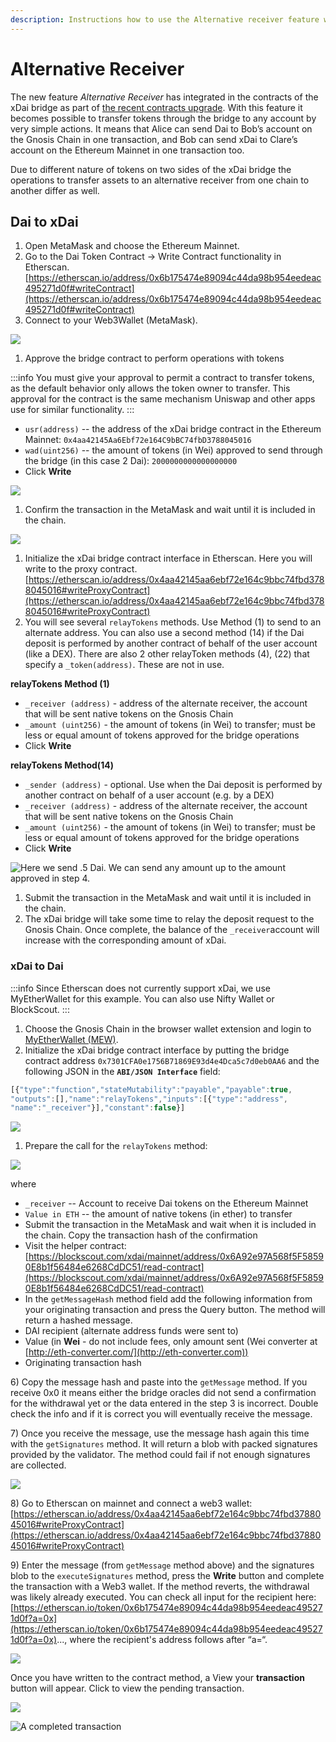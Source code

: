 ```yaml
---
description: Instructions how to use the Alternative receiver feature with the xDai bridge
---
```


# Alternative Receiver

The new feature _Alternative Receiver_ has integrated in the contracts of the xDai bridge as part of [the recent contracts upgrade](https://forum.poa.network/t/migration-of-the-xdai-tokenbridge-completed/3212). With this feature it becomes possible to transfer tokens through the bridge to any account by very simple actions. It means that Alice can send Dai to Bob’s account on the Gnosis Chain in one transaction, and Bob can send xDai to Clare’s account on the Ethereum Mainnet in one transaction too.

Due to different nature of tokens on two sides of the xDai bridge the operations to transfer assets to an alternative receiver from one chain to another differ as well.

## Dai to xDai

1. Open MetaMask and choose the Ethereum Mainnet.
2. Go to the Dai Token Contract -> Write Contract functionality in Etherscan.\
   [https://etherscan.io/address/0x6b175474e89094c44da98b954eedeac495271d0f#writeContract](https://etherscan.io/address/0x6b175474e89094c44da98b954eedeac495271d0f#writeContract)
3. Connect to your Web3Wallet (MetaMask).

![](/img/bridges/1-etherscan.png)

1. Approve the bridge contract to perform operations with tokens

:::info
You must give your approval to permit a contract to transfer tokens, as the default behavior only allows the token owner to transfer. This approval for the contract is the same mechanism Uniswap and other apps use for similar functionality.
:::

* `usr(address)` -- the address of the xDai bridge contract in the Ethereum Mainnet: `0x4aa42145Aa6Ebf72e164C9bBC74fbD3788045016`
* `wad(uint256)` -- the amount of tokens (in Wei) approved to send through the bridge (in this case 2 Dai): `2000000000000000000`
* Click **Write**

![](/img/bridges/2-etherscanwrite.png)

1. Confirm the transaction in the MetaMask and wait until it is included in the chain.

![](/img/bridges/etherscan-3.png)

1. Initialize the xDai bridge contract interface in Etherscan. Here you will write to the proxy contract. [https://etherscan.io/address/0x4aa42145aa6ebf72e164c9bbc74fbd3788045016#writeProxyContract](https://etherscan.io/address/0x4aa42145aa6ebf72e164c9bbc74fbd3788045016#writeProxyContract)
2. You will see several `relayTokens` methods. Use Method (1) to send to an alternate address. You can also use a second method (14) if the Dai deposit is performed by another contract of behalf of the user account (like a DEX). There are also 2 other relayToken methods (4), (22) that specify a `_token(address)`. These are not in use.

**relayTokens Method (1)**

* `_receiver (address)` - address of the alternate receiver, the account that will be sent native tokens on the Gnosis Chain
* `_amount (uint256)` - the amount of tokens (in Wei) to transfer; must be less or equal amount of tokens approved for the bridge operations
* Click **Write**

**relayTokens Method(14)**

* `_sender (address)` - optional. Use when the Dai deposit is performed by another contract on behalf of a user account (e.g. by a DEX)
* `_receiver (address)` - address of the alternate receiver, the account that will be sent native tokens on the Gnosis Chain
* `_amount (uint256)` - the amount of tokens (in Wei) to transfer; must be less or equal amount of tokens approved for the bridge operations
* Click **Write**

![Here we send .5 Dai. We can send any amount up to the amount approved in step 4.](/img/bridges/4-etherscan.png)

1. Submit the transaction in the MetaMask and wait until it is included in the chain.
2. The xDai bridge will take some time to relay the deposit request to the Gnosis Chain. Once complete, the balance of the `_receiver`account will increase with the corresponding amount of xDai.

### xDai to Dai

:::info
Since Etherscan does not currently support xDai, we use MyEtherWallet for this example. You can also use Nifty Wallet or BlockScout.
:::

1. Choose the Gnosis Chain in the browser wallet extension and login to [MyEtherWallet (MEW)](https://www.myetherwallet.com/access-my-wallet).
2. Initialize the xDai bridge contract interface by putting the bridge contract address `0x7301CFA0e1756B71869E93d4e4Dca5c7d0eb0AA6` and the following JSON in the **`ABI/JSON Interface`** field:

```javascript
[{"type":"function","stateMutability":"payable","payable":true,
"outputs":[],"name":"relayTokens","inputs":[{"type":"address",
"name":"_receiver"}],"constant":false}]
```

![](</img/bridges/image11.png>)

1. Prepare the call for the  `relayTokens` method:

![](</img/bridges/image10.png>)

where

* `_receiver` -- Account to receive Dai tokens on the Ethereum Mainnet
* `Value in ETH` -- the amount of native tokens (in ether) to transfer
* Submit the transaction in the MetaMask and wait when it is included in the chain. Copy the transaction hash of the confirmation
* Visit the helper contract: [https://blockscout.com/xdai/mainnet/address/0x6A92e97A568f5F58590E8b1f56484e6268CdDC51/read-contract](https://blockscout.com/xdai/mainnet/address/0x6A92e97A568f5F58590E8b1f56484e6268CdDC51/read-contract)
* In the `getMessageHash` method field add the following information from your originating transaction and press the Query button. The method will return a hashed message.
* DAI recipient (alternate address funds were sent to)
* Value (in **Wei** - do not include fees, only amount sent (Wei converter at [http://eth-converter.com/](http://eth-converter.com))
* Originating transaction hash

6\) Copy the message hash and paste into the `getMessage` method. If you receive 0x0 it means either the bridge oracles did not send a confirmation for the withdrawal yet or the data entered in the step 3 is incorrect. Double check the info and if it is correct you will eventually receive the message.

7\) Once you receive the message, use the message hash again this time with the `getSignatures` method. It will return a blob with packed signatures provided by the validator. The method could fail if not enough signatures are collected.

![](/img/bridges/blockscout1.jpg)

8\) Go to Etherscan on mainnet and connect a web3 wallet: [https://etherscan.io/address/0x4aa42145aa6ebf72e164c9bbc74fbd3788045016#writeProxyContract](https://etherscan.io/address/0x4aa42145aa6ebf72e164c9bbc74fbd3788045016#writeProxyContract)

9\) Enter the message (from `getMessage` method above) and the signatures blob to the `executeSignatures` method, press the **Write** button and complete the transaction with a Web3 wallet. If the method reverts, the withdrawal was likely already executed. You can check all input for the recipient here: [https://etherscan.io/token/0x6b175474e89094c44da98b954eedeac495271d0f?a=0x](https://etherscan.io/token/0x6b175474e89094c44da98b954eedeac495271d0f?a=0x)..., where the recipient's address follows after “a=“.

![](/img/bridges/etherscan1.jpg)

Once you have written to the contract method, a View your **transaction** button will appear. Click to view the pending transaction.

![](/img/bridges/etherscan3.jpg)

![A completed transaction](/img/bridges/etherscan2.jpg)
